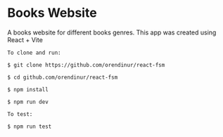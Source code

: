 # Books Website

A books website for different books genres.
This app was created using React + Vite

```
To clone and run:

$ git clone https://github.com/orendinur/react-fsm

$ cd github.com/orendinur/react-fsm

$ npm install

$ npm run dev

To test:

$ npm run test


```
